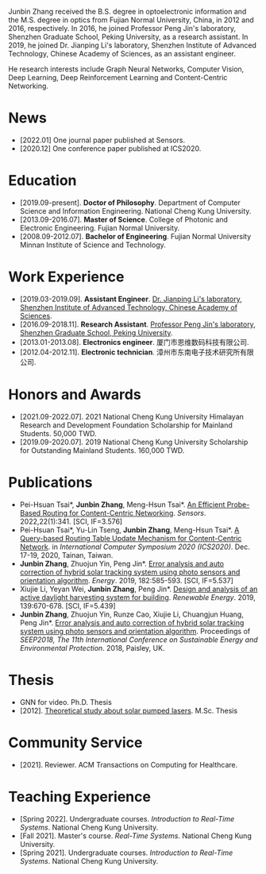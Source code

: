 Junbin Zhang received the B.S. degree in optoelectronic information and the M.S. degree in optics from Fujian Normal 
University, China, in 2012 and 2016, respectively. In 2016, he joined Professor Peng Jin's laboratory, Shenzhen Graduate
School, Peking University, as a research assistant. In 2019, he joined Dr. Jianping Li's laboratory, Shenzhen Institute
of Advanced Technology, Chinese Academy of Sciences, as an assistant engineer.

He research interests include Graph Neural Networks, Computer Vision, Deep Learning, Deep Reinforcement Learning and 
Content-Centric Networking.
# **News**  
- [2022.01] One journal paper published at Sensors.  
- [2020.12] One conference paper published at ICS2020.
# **Education**
- [2019.09-present]. **Doctor of Philosophy**. Department of Computer Science and Information Engineering. National Cheng Kung University.
- [2013.09-2016.07]. **Master of Science**. College of Photonic and Electronic Engineering. Fujian Normal University.
- [2008.09-2012.07]. **Bachelor of Engineering**. Fujian Normal University Minnan Institute of Science and Technology.
# **Work Experience**
- [2019.03-2019.09]. **Assistant Engineer**. [Dr. Jianping Li's laboratory](http://coet.siat.ac.cn/), [Shenzhen Institute of Advanced Technology, Chinese Academy of Sciences](http://www.siat.ac.cn/).
- [2016.09-2018.11]. **Research Assistant**. [Professor Peng Jin's laboratory](https://web.pkusz.edu.cn/lighting/), [Shenzhen Graduate School, Peking University](https://www.pkusz.edu.cn/).
- [2013.01-2013.08]. **Electronics engineer**. 厦门市恩维数码科技有限公司.
- [2012.04-2012.11]. **Electronic technician**. 漳州市东南电子技术研究所有限公司.  
# **Honors and Awards**
- [2021.09-2022.07]. 2021 National Cheng Kung University Himalayan Research and Development Foundation Scholarship for Mainland Students. 50,000 TWD.
- [2019.09-2020.07]. 2019 National Cheng Kung University Scholarship for Outstanding Mainland Students. 160,000 TWD.
# **Publications**
- Pei-Hsuan Tsai*, **Junbin Zhang**, Meng-Hsun Tsai*. [An Efficient Probe-Based Routing for Content-Centric Networking](https://doi.org/10.3390/s22010341). 
  _Sensors_. 2022,22(1):341. [SCI, IF=3.576]
- Pei-Hsuan Tsai*, Yu-Lin Tseng, **Junbin Zhang**, Meng-Hsun Tsai*. [A Query-based Routing Table Update Mechanism for Content-Centric Network](https://doi.org/10.1109/ICS51289.2020.00060).
  in _International Computer Symposium 2020 (ICS2020)_. Dec. 17-19, 2020, Tainan, Taiwan.
- **Junbin Zhang**, Zhuojun Yin, Peng Jin*. [Error analysis and auto correction of hybrid solar tracking system using photo sensors and orientation algorithm](https://doi.org/10.1016/j.energy.2019.06.032). _Energy_. 2019, 182:585-593. [SCI, IF=5.537]
- Xiujie Li, Yeyan Wei, **Junbin Zhang**, Peng Jin*. [Design and analysis of an active daylight harvesting system for building](https://doi.org/10.1016/j.renene.2019.02.097). _Renewable Energy_. 2019, 139:670-678. [SCI, IF=5.439]
- **Junbin Zhang**, Zhuojun Yin, Runze Cao, Xiujie Li, Chuangjun Huang, Peng Jin*. [Error analysis and auto correction of hybrid solar tracking system using photo sensors and orientation algorithm](). Proceedings of _SEEP2018, The 11th International Conference on Sustainable Energy and Environmental Protection_. 2018, Paisley, UK.
# **Thesis**
- GNN for video. Ph.D. Thesis
- [2012]. [Theoretical study about solar pumped lasers](https://cdmd.cnki.com.cn/Article/CDMD-10394-1017024512.htm). M.Sc. Thesis
# **Community Service**
- [2021]. Reviewer. ACM Transactions on Computing for Healthcare.
# **Teaching Experience**
- [Spring 2022]. Undergraduate courses. _Introduction to Real-Time Systems_. National Cheng Kung University.
- [Fall 2021]. Master's course. _Real-Time Systems_. National Cheng Kung University.
- [Spring 2021]. Undergraduate courses. _Introduction to Real-Time Systems_. National Cheng Kung University.

